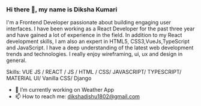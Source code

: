 ### Hi there 👋, my name is Diksha Kumari



I'm a Frontend Developer passionate about building engaging user interfaces. I have been working as a React Developer for the past three year and have gained a lot of experience in the field. In addition to my React development skills, I am also an expert in HTML5, CSS3,VueJs,TypeScript and JavaScript. I have a deep understanding of the latest web development trends and technologies. I really enjoy wireframing, ui, ux and design in general.

Skills: VUE JS / REACT / JS / HTML / CSS/ JAVASCRIPT/ TYPESCRIPT/ MATERIAL UI/ Vanilla CSS/ Django

- 🔭 I’m currently working on Weather App
- 📫 How to reach me: dikshadishu1802@gmail.com 


 

